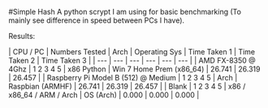 #Simple Hash
A python scrypt I am using for basic benchmarking (To mainly see difference in speed between PCs I have).

Results:

| CPU / PC | Numbers Tested | Arch | Operating Sys | Time Taken 1 | Time Taken 2 | Time Taken 3 |
| --- | --- | --- | --- | --- | --- |
| AMD FX-8350 @ 4Ghz | 1 2 3 4 5 | x86 Python | Win 7 Home Prem (x86_64) | 26.741 | 26.319 | 26.457 |
| Raspberry Pi Model B (512) @ Medium | 1 2 3 4 5 | Arch | Raspbian (ARMHF) | 26.741 | 26.319 | 26.457 |
| Blank | 1 2 3 4 5 | x86 / x86_64 / ARM / Arch | OS (Arch) | 0.000 | 0.000 | 0.000 |

